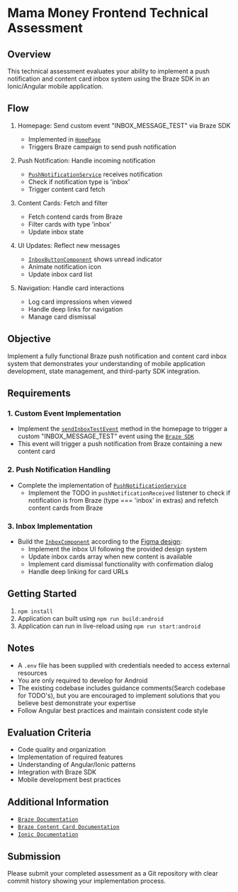 # Mama Money Frontend Technical Assessment

## Overview

This technical assessment evaluates your ability to implement a push notification and content card inbox system using the Braze SDK in an Ionic/Angular mobile application.

## Flow

1. Homepage: Send custom event "INBOX_MESSAGE_TEST" via Braze SDK

   - Implemented in [`HomePage`](src/app/home/home.page.ts)
   - Triggers Braze campaign to send push notification

2. Push Notification: Handle incoming notification

   - [`PushNotificationService`](src/app/shared/services/push-notification.service.ts) receives notification
   - Check if notification type is 'inbox'
   - Trigger content card fetch

3. Content Cards: Fetch and filter

   - Fetch contend cards from Braze
   - Filter cards with type 'inbox'
   - Update inbox state

4. UI Updates: Reflect new messages

   - [`InboxButtonComponent`](src/app/shared/components/inbox-button/inbox-button.component.ts) shows unread indicator
   - Animate notification icon
   - Update inbox card list

5. Navigation: Handle card interactions
   - Log card impressions when viewed
   - Handle deep links for navigation
   - Manage card dismissal

## Objective

Implement a fully functional Braze push notification and content card inbox system that demonstrates your understanding of mobile application development, state management, and third-party SDK integration.

## Requirements

### 1. Custom Event Implementation

- Implement the [`sendInboxTestEvent`](src/app/home/home.page.ts) method in the homepage to trigger a custom "INBOX_MESSAGE_TEST" event using the [`Braze SDK`](https://www.braze.com/docs/developer_guide/home)
- This event will trigger a push notification from Braze containing a new content card

### 2. Push Notification Handling

- Complete the implementation of [`PushNotificationService`](src/app/shared/services/push-notification.service.ts)
  - Implement the TODO in `pushNotificationReceived` listener to check if notification is from Braze (type === 'inbox' in extras) and refetch content cards from Braze

### 3. Inbox Implementation

- Build the [`InboxComponent`](src/app/shared/components/inbox/inbox.component.ts) according to the [Figma design](https://www.figma.com/design/Xj5g90AVLs4HIycMGkF7Ef/Mama-Money-Frontend-Assessment---Inbox?node-id=0-1&m=dev&t=jph71z20fRpKQabb-1):
  - Implement the inbox UI following the provided design system
  - Update inbox cards array when new content is available
  - Implement card dismissal functionality with confirmation dialog
  - Handle deep linking for card URLs

## Getting Started

1. `npm install`
2. Application can built using `npm run build:android`
3. Application can run in live-reload using `npm run start:android`

## Notes

- A `.env` file has been supplied with credentials needed to access external resources
- You are only required to develop for Android
- The existing codebase includes guidance comments(Search codebase for TODO's), but you are encouraged to implement solutions that you believe best demonstrate your expertise
- Follow Angular best practices and maintain consistent code style

## Evaluation Criteria

- Code quality and organization
- Implementation of required features
- Understanding of Angular/Ionic patterns
- Integration with Braze SDK
- Mobile development best practices

## Additional Information

- [`Braze Documentation`](https://www.braze.com/docs/developer_guide/home)
- [`Braze Content Card Documentation`](https://www.braze.com/docs/user_guide/message_building_by_channel/content_cards/about/#use-cases)
- [`Ionic Documentation`](https://ionicframework.com/docs)

## Submission

Please submit your completed assessment as a Git repository with clear commit history showing your implementation process.
